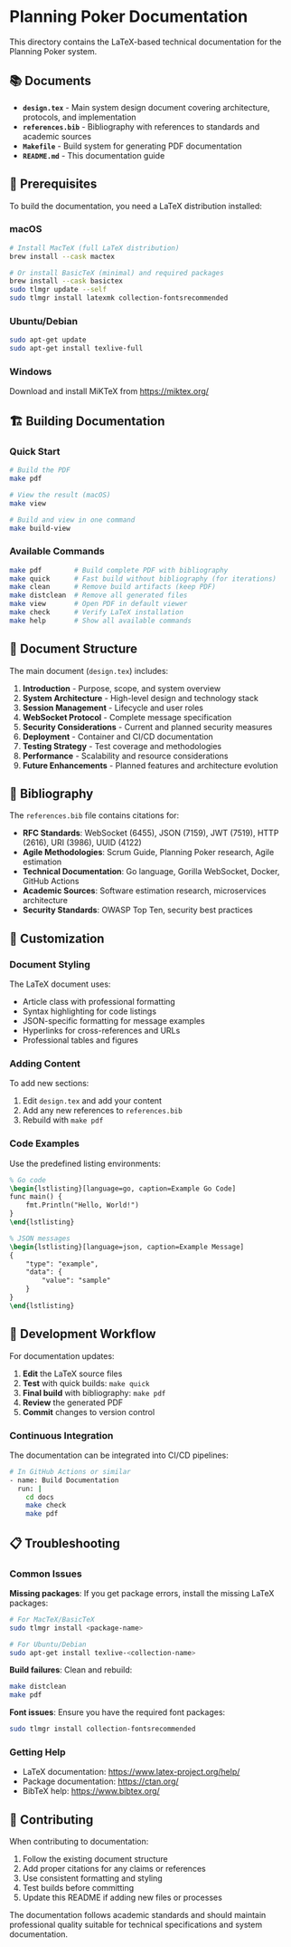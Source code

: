 # Planning Poker Documentation

This directory contains the LaTeX-based technical documentation for the Planning Poker system.

## 📚 Documents

- **`design.tex`** - Main system design document covering architecture, protocols, and implementation
- **`references.bib`** - Bibliography with references to standards and academic sources
- **`Makefile`** - Build system for generating PDF documentation
- **`README.md`** - This documentation guide

## 🔧 Prerequisites

To build the documentation, you need a LaTeX distribution installed:

### macOS
```bash
# Install MacTeX (full LaTeX distribution)
brew install --cask mactex

# Or install BasicTeX (minimal) and required packages
brew install --cask basictex
sudo tlmgr update --self
sudo tlmgr install latexmk collection-fontsrecommended
```

### Ubuntu/Debian
```bash
sudo apt-get update
sudo apt-get install texlive-full
```

### Windows
Download and install MiKTeX from https://miktex.org/

## 🏗️ Building Documentation

### Quick Start
```bash
# Build the PDF
make pdf

# View the result (macOS)
make view

# Build and view in one command
make build-view
```

### Available Commands
```bash
make pdf        # Build complete PDF with bibliography
make quick      # Fast build without bibliography (for iterations)
make clean      # Remove build artifacts (keep PDF)
make distclean  # Remove all generated files
make view       # Open PDF in default viewer
make check      # Verify LaTeX installation
make help       # Show all available commands
```

## 📄 Document Structure

The main document (`design.tex`) includes:

1. **Introduction** - Purpose, scope, and system overview
2. **System Architecture** - High-level design and technology stack
3. **Session Management** - Lifecycle and user roles
4. **WebSocket Protocol** - Complete message specification
5. **Security Considerations** - Current and planned security measures
6. **Deployment** - Container and CI/CD documentation
7. **Testing Strategy** - Test coverage and methodologies
8. **Performance** - Scalability and resource considerations
9. **Future Enhancements** - Planned features and architecture evolution

## 📖 Bibliography

The `references.bib` file contains citations for:

- **RFC Standards**: WebSocket (6455), JSON (7159), JWT (7519), HTTP (2616), URI (3986), UUID (4122)
- **Agile Methodologies**: Scrum Guide, Planning Poker research, Agile estimation
- **Technical Documentation**: Go language, Gorilla WebSocket, Docker, GitHub Actions
- **Academic Sources**: Software estimation research, microservices architecture
- **Security Standards**: OWASP Top Ten, security best practices

## 🎨 Customization

### Document Styling
The LaTeX document uses:
- Article class with professional formatting
- Syntax highlighting for code listings
- JSON-specific formatting for message examples
- Hyperlinks for cross-references and URLs
- Professional tables and figures

### Adding Content
To add new sections:
1. Edit `design.tex` and add your content
2. Add any new references to `references.bib`
3. Rebuild with `make pdf`

### Code Examples
Use the predefined listing environments:
```latex
% Go code
\begin{lstlisting}[language=go, caption=Example Go Code]
func main() {
    fmt.Println("Hello, World!")
}
\end{lstlisting}

% JSON messages
\begin{lstlisting}[language=json, caption=Example Message]
{
    "type": "example",
    "data": {
        "value": "sample"
    }
}
\end{lstlisting}
```

## 🔄 Development Workflow

For documentation updates:

1. **Edit** the LaTeX source files
2. **Test** with quick builds: `make quick`
3. **Final build** with bibliography: `make pdf`
4. **Review** the generated PDF
5. **Commit** changes to version control

### Continuous Integration

The documentation can be integrated into CI/CD pipelines:

```bash
# In GitHub Actions or similar
- name: Build Documentation
  run: |
    cd docs
    make check
    make pdf
```

## 📋 Troubleshooting

### Common Issues

**Missing packages**: If you get package errors, install the missing LaTeX packages:
```bash
# For MacTeX/BasicTeX
sudo tlmgr install <package-name>

# For Ubuntu/Debian
sudo apt-get install texlive-<collection-name>
```

**Build failures**: Clean and rebuild:
```bash
make distclean
make pdf
```

**Font issues**: Ensure you have the required font packages:
```bash
sudo tlmgr install collection-fontsrecommended
```

### Getting Help

- LaTeX documentation: https://www.latex-project.org/help/
- Package documentation: https://ctan.org/
- BibTeX help: https://www.bibtex.org/

## 📝 Contributing

When contributing to documentation:

1. Follow the existing document structure
2. Add proper citations for any claims or references
3. Use consistent formatting and styling
4. Test builds before committing
5. Update this README if adding new files or processes

The documentation follows academic standards and should maintain professional quality suitable for technical specifications and system documentation.
